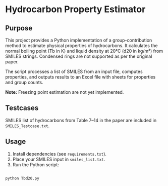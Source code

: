 # Hydrocarbon Property Estimator

## Purpose
This project provides a Python implementation of a group-contribution method to estimate physical properties of hydrocarbons. 
It calculates the normal boiling point (Tb in K) and liquid density at 20°C (d20 in kg/m³) from SMILES strings.
Condensed rings are not supported as per the original paper. 

The script processes a list of SMILES from an input file, computes properties, and outputs results to an Excel file with sheets for properties and group counts.

**Note:** Freezing point estimation are not yet implemented.

## Testcases
SMILES list of hydrocarbons from Table 7–14 in the paper are included in `SMILES_Testcase.txt`.

## Usage
1. Install dependencies (see `requirements.txt`).
2. Place your SMILES input in `smiles_list.txt`.
3. Run the Python script:
```bash

python Tbd20.py
